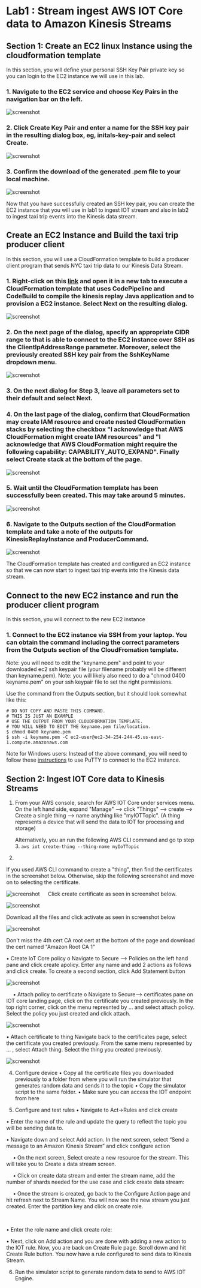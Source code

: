 # Lab1 : Stream ingest AWS IOT Core data to Amazon Kinesis Streams

## Section 1: Create an EC2 linux Instance using the cloudformation template

In this section, you will define your personal SSH Key Pair private key so you can login to the EC2 instance we will use in this lab.

### 1.	Navigate to the EC2 service and choose Key Pairs in the navigation bar on the left. 

![screenshot](images/Picture4.png)

### 2.	Click Create Key Pair and enter a name for the SSH key pair in the resulting dialog box, eg, initals-key-pair and select Create. 

![screenshot](images/Picture5.png)

### 3.	Confirm the download of the generated .pem file to your local machine.

![screenshot](images/Picture6.png)

Now that you have successfully created an SSH key pair, you can create the EC2 instance that you will use in lab1 to ingest IOT stream and also in lab2 to ingest taxi trip events into the Kinesis data stream.

## Create an EC2 Instance and Build the taxi trip producer client
In this section, you will use a CloudFormation template to build a producer client program that sends NYC taxi trip data to our Kinesis Data Stream.


### 1.	Right-click on this [link](https://console.aws.amazon.com/cloudformation/home#/stacks/new?stackName=kinesis-replay-infrastructure&templateURL=https://dave-kinesis-lab.s3.amazonaws.com/kinesis-replay-infrastructure.yml) and open it in a new tab to execute a CloudFormation template that uses CodePipeline and CodeBuild to compile the kinesis replay Java application and to provision a EC2 instance. Select Next on the resulting dialog. 

![screenshot](images/Picture7.png)

### 2.	On the next page of the dialog, specify an appropriate CIDR range to that is able to connect to the EC2 instance over SSH as the ClientIpAddressRange parameter. Moreover, select the previously created SSH key pair from the SshKeyName dropdown menu.

![screenshot](images/Picture8.png)

### 3.	On the next dialog for Step 3, leave all parameters set to their default and select Next. 

### 4.	On the last page of the dialog, confirm that CloudFormation may create IAM resource and create nested CloudFormation stacks by selecting the checkbox "I acknowledge that AWS CloudFormation might create IAM resources" and "I acknowledge that AWS CloudFormation might require the following capability: CAPABILITY_AUTO_EXPAND". Finally select Create stack at the bottom of the page.

![screenshot](images/Picture9.png)

### 5.	Wait until the CloudFormation template has been successfully been created. This may take around 5 minutes.

![screenshot](images/Picture10.png)

### 6.	Navigate to the Outputs section of the CloudFormation template and take a note of the outputs for KinesisReplayInstance and ProducerCommand.

![screenshot](images/Picture11.png)

The CloudFormation template has created and configured an EC2 instance so that we can now start to ingest taxi trip events into the Kinesis data stream.


## Connect to the new EC2 instance and run the producer client program
In this section, you will connect to the new EC2 instance 

### 1.	Connect to the EC2 instance via SSH from your laptop. You can obtain the command including the correct parameters from the Outputs section of the CloudFromation template.  

Note: you will need to edit the "keyname.pem" and point to your downloaded ec2 ssh keypair file (your filename probably will be different than keyname.pem).
Note: you will likely also need to do a "chmod 0400 keyname.pem" on your ssh keypair file to set the right permissions.

Use the command from the Outputs section, but it should look somewhat like this:
```
# DO NOT COPY AND PASTE THIS COMMAND.
# THIS IS JUST AN EXAMPLE
# USE THE OUTPUT FROM YOUR CLOUDFORMATION TEMPLATE.
# YOU WILL NEED TO EDIT THE keyname.pem file/location.
$ chmod 0400 keyname.pem
$ ssh -i keyname.pem -C ec2-user@ec2-34-254-244-45.us-east-1.compute.amazonaws.com
```
 
Note for Windows users: Instead of the above command, you will need to follow these [instructions](https://docs.aws.amazon.com/AWSEC2/latest/UserGuide/putty.html) to use PuTTY to connect to the EC2 instance.

## Section 2: Ingest IOT Core data to Kinesis Streams

1.	From your AWS console, search for AWS IOT Core under services menu. 
   On the left hand side, expand "Manage" --> click "Things" --> create -->   Create a single thing --> name anything like "myIOTTopic". (A thing represents a device that will send the data to IOT for processing and storage)
    
    Alternatively, you an run the following AWS CLI command and go tp step 3.
    `aws iot create-thing --thing-name myIoTTopic`

3.	
  If you used AWS CLI command to create a "thing", then find the certificates in the screenshot below. Otherwise, skip the following screenshot and move on to selecting the certificate. 
  
  ![screenshot](imglab1/Picture1.png)
 
  Click create certificate as seen in screenshot below.
  
  ![screenshot](imglab1/Picture2.png)
 
  Download all the files and click activate as seen in screenshot below
  
  ![screenshot](imglab1/Picture3.png)

   Don't miss the 4th cert CA root cert at the bottom of the page and download the cert named "Amazon Root CA 1"

•	Create IoT Core policy
o	Navigate to Secure --> Policies on the left hand pane and click create apolicy. Enter any name and add 2 actions as follows and click create. To create a second section, click Add Statement button

 ![screenshot](imglab1/Picture4.png)

 
•	Attach policy to certificate
o	Navigate to Secure--> certificates pane on IOT core landing page, click on the certificate you created previously. In the top right corner, click on the menu represnted by ... and select attach policy. Select the policy you just created and click attach.
 
![screenshot](imglab1/Picture5.png)
 

•	Attach certificate to thing
Navigate back to the certificates page, select the certificate you created previously. From the same menu represented by ... , select Attach thing. Select the thing you created previously.
 
![screenshot](imglab1/Picture6.png)

4.	Configure device
•	Copy all the certificate files you downloaded previously to a folder from where you will run the simulator that generates random data and sends it to the topic
•	Copy the simulator script to the same folder.
•	Make sure you can access the IOT endpoint from here


5.	Configure and test rules
•	Navigate to Act->Rules and click create
 

•	Enter the name of the rule and update the query to reflect the topic you will be sending data to.
 

•	Navigate down and select Add action. In the next screen, select “Send a message to an Amazon Kinesis Stream” and click configure action
 

















 
•	On the next screen, Select create a new resource for the stream. This will take you to Create a data stream screen.
 

 
•	Click on create data stream and enter the stream name, add the number of shards needed for the use case and click create data stream:

 

 
•	Once the stream is created, go back to the Configure Action page and hit refresh next to Stream Name. You will now see the new stream you just created. Enter the partition key and click on create role.
 
 

•	Enter the role name and click create role:
 


•	Next, click on Add action and you are done with adding a new action to the IOT rule. Now, you are back on Create Rule page. Scroll down and hit Create Rule button. You now have a rule configured to send data to Kinesis Stream. 

6.	Run the simulator script to generate random data to send to AWS IOT Engine.

